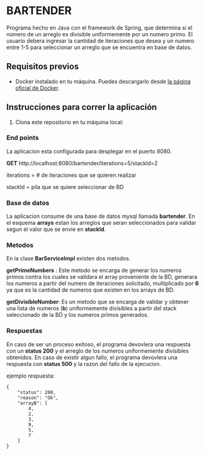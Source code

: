 # BARTENDER

Programa hecho en Java con el framework de Spring, que determina si el número de un arreglo es divisible uniformemente por un numero primo.
El usuario debera ingresar la cantidad de iteraciones que desea y un numero entre 1-5 para seleccionar un arreglo que se encuentra en base de datos.

## Requisitos previos

- Docker instalado en tu máquina. Puedes descargarlo desde [la página oficial de Docker](https://www.docker.com/products/docker-desktop).

## Instrucciones para correr la aplicación

1. Clona este repositorio en tu máquina local:

### End points
La aplicacion esta configurada para desplegar en el puerto 8080.

**GET** http://localhost:8080/bartender/iterations=5/stackId=2

iterations = # de iteraciones que se quieren realizar

stackId = pila que se quiere seleccionar de BD

### Base de datos
La aplicacion consume de una base de datos mysql llamada **bartender**. En el esquema **arrays** estan los arreglos que seran seleccionados para validar segun el valor que se envie en **stackId**.

### Metodos
En la clase **BarServiceImpl** existen dos metodos.

**getPrimeNumbers** : Este metodo se encarga de generar los numeros primos contra los cuales se validara el array proveniente de la BD, generara los numeros a partir del numero de iteraciones solicitado, multiplicado por **6** ya que es la cantidad de numeros que existen en los arrays de BD.

**getDivisibleNumber**: Es un metodo que se encarga de validar y obtener una lista de numeros (**b**) uniformemente divisibles a partir del stack seleccionado de la BD y los numeros primos generados.

### Respuestas
En caso de ser un proceso exitoso, el programa devovlera una respuesta con un **status 200** y el arreglo de los numeros uniformemente divisibles obtenidos.
En caso de existir algun fallo, el programa devovlera una respuesta con **status 500** y la razon del fallo de la ejecucion.

ejemplo respuesta:

```
{
    "status": 200,
    "reason": "Ok",
    "arrayB": [
        4,
        2,
        3,
        9,
        5,
        7
    ]
}
```

